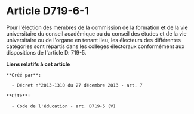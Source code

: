 # Article D719-6-1

Pour l'élection des membres de la commission de la formation et de la vie universitaire du conseil académique ou du conseil
des études et de la vie universitaire ou de l'organe en tenant lieu, les électeurs des différentes catégories sont répartis
dans les collèges électoraux conformément aux dispositions de l'article D. 719-5.

**Liens relatifs à cet article**

	**Créé par**:

	  - Décret n°2013-1310 du 27 décembre 2013 - art. 7

	**Cite**:

	  - Code de l'éducation - art. D719-5 (V)
